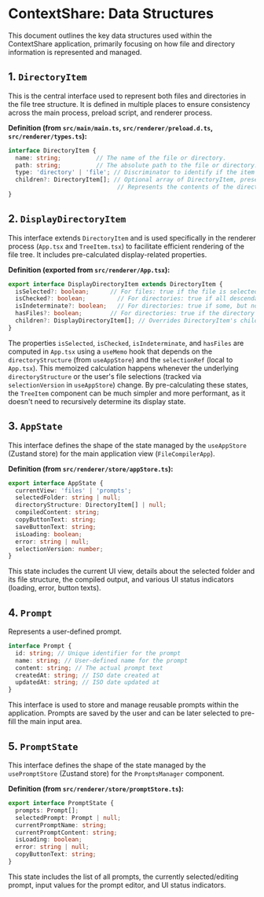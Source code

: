 # ContextShare: Data Structures

This document outlines the key data structures used within the ContextShare application, primarily focusing on how file and directory information is represented and managed.

## 1. `DirectoryItem`

This is the central interface used to represent both files and directories in the file tree structure. It is defined in multiple places to ensure consistency across the main process, preload script, and renderer process.

**Definition (from `src/main/main.ts`, `src/renderer/preload.d.ts`, `src/renderer/types.ts`):**

```typescript
interface DirectoryItem {
  name: string;          // The name of the file or directory.
  path: string;          // The absolute path to the file or directory.
  type: 'directory' | 'file'; // Discriminator to identify if the item is a directory or a file.
  children?: DirectoryItem[]; // Optional array of DirectoryItem, present if type is 'directory'.
                               // Represents the contents of the directory.
}
```

## 2. `DisplayDirectoryItem`

This interface extends `DirectoryItem` and is used specifically in the renderer process (`App.tsx` and `TreeItem.tsx`) to facilitate efficient rendering of the file tree. It includes pre-calculated display-related properties.

**Definition (exported from `src/renderer/App.tsx`):**

```typescript
export interface DisplayDirectoryItem extends DirectoryItem {
  isSelected?: boolean;      // For files: true if the file is selected.
  isChecked?: boolean;         // For directories: true if all descendant files are selected.
  isIndeterminate?: boolean;   // For directories: true if some, but not all, descendant files are selected.
  hasFiles?: boolean;        // For directories: true if the directory or any of its subdirectories contain at least one file.
  children?: DisplayDirectoryItem[]; // Overrides DirectoryItem's children to be of DisplayDirectoryItem type.
}
```

The properties `isSelected`, `isChecked`, `isIndeterminate`, and `hasFiles` are computed in `App.tsx` using a `useMemo` hook that depends on the `directoryStructure` (from `useAppStore`) and the `selectionRef` (local to `App.tsx`). This memoized calculation happens whenever the underlying `directoryStructure` or the user's file selections (tracked via `selectionVersion` in `useAppStore`) change. By pre-calculating these states, the `TreeItem` component can be much simpler and more performant, as it doesn't need to recursively determine its display state.

## 3. `AppState`

This interface defines the shape of the state managed by the `useAppStore` (Zustand store) for the main application view (`FileCompilerApp`).

**Definition (from `src/renderer/store/appStore.ts`):**

```typescript
export interface AppState {
  currentView: 'files' | 'prompts';
  selectedFolder: string | null;
  directoryStructure: DirectoryItem[] | null;
  compiledContent: string;
  copyButtonText: string;
  saveButtonText: string;
  isLoading: boolean;
  error: string | null;
  selectionVersion: number;
}
```
This state includes the current UI view, details about the selected folder and its file structure, the compiled output, and various UI status indicators (loading, error, button texts).

## 4. `Prompt`

Represents a user-defined prompt.

```typescript
interface Prompt {
  id: string; // Unique identifier for the prompt
  name: string; // User-defined name for the prompt
  content: string; // The actual prompt text
  createdAt: string; // ISO date created at
  updatedAt: string; // ISO date updated at
}
```

This interface is used to store and manage reusable prompts within the application. Prompts are saved by the user and can be later selected to pre-fill the main input area.

## 5. `PromptState`

This interface defines the shape of the state managed by the `usePromptStore` (Zustand store) for the `PromptsManager` component.

**Definition (from `src/renderer/store/promptStore.ts`):**

```typescript
export interface PromptState {
  prompts: Prompt[];
  selectedPrompt: Prompt | null;
  currentPromptName: string;
  currentPromptContent: string;
  isLoading: boolean;
  error: string | null;
  copyButtonText: string;
}
```

This state includes the list of all prompts, the currently selected/editing prompt, input values for the prompt editor, and UI status indicators.
